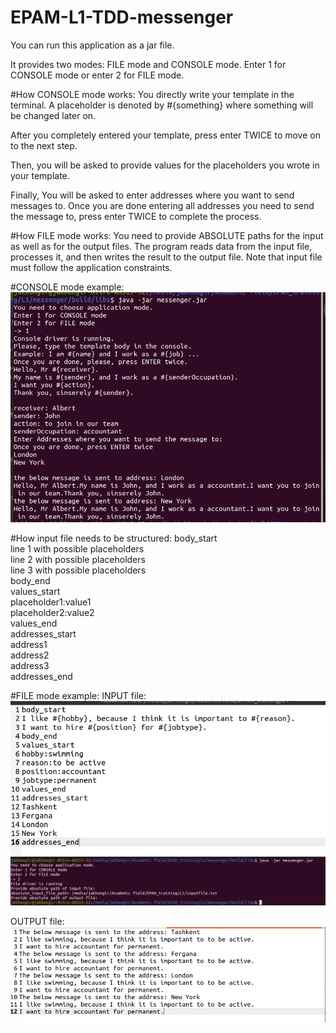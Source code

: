 # EPAM-L1-TDD-messenger
You can run this application as a jar file.

It provides two modes: FILE mode and CONSOLE mode.
Enter 1 for CONSOLE mode or enter 2 for FILE mode.

#How CONSOLE mode works:
You directly write your template in the terminal.
A placeholder is denoted by #{something} where
something will be changed later on.

After you completely entered your template, 
press enter TWICE to move on to the next step.

Then, you will be asked to provide values
for the placeholders you wrote in your template.

Finally, You will be asked to enter addresses where 
you want to send messages to. Once you are done
entering all addresses you need to send the message to,
press enter TWICE to complete the process.

#How FILE mode works:
You need to provide ABSOLUTE paths for the input as well as
for the output files.
The program reads data from the input file, processes it, and 
then writes the result to the output file.
Note that input file must follow the application constraints.

#CONSOLE mode example:
![img_2.png](img_2.png)


#How input file needs to be structured:
body_start\
line 1 with possible placeholders\
line 2 with possible placeholders\
line 3 with possible placeholders\
body_end\
values_start\
placeholder1:value1\
placeholder2:value2\
values_end\
addresses_start\
address1\
address2\
address3\
addresses_end

#FILE mode example:
INPUT file:
![img_4.png](img_4.png)
![img_3.png](img_3.png)

OUTPUT file:
![img_5.png](img_5.png)
